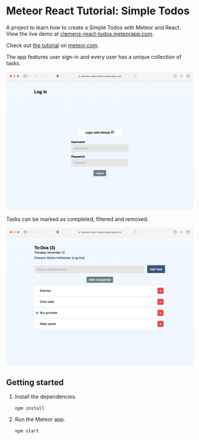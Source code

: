 # Meteor React Tutorial: Simple Todos

A project to learn how to create a Simple Todos with Meteor and React. View the live demo at [clemens-react-todos.meteorapp.com](https://clemens-react-todos.meteorapp.com/).

Check out [the tutorial](https://react-tutorial.meteor.com/) on [meteor.com](https://www.meteor.com/).

The app features user sign-in and every user has a unique collection of tasks.

<p align="center">
    <img src="static/meteor-react-todos-1.png" alt="App sign-in page" width="512">
</p>

Tasks can be marked as completed, filtered and removed.

<p align="center">
    <img src="static/meteor-react-todos-2.png" alt="Main app page" width="512">
</p>

## Getting started

1. Install the dependencies.

   ```
   npm install
   ```

2. Run the Meteor app.

   ```
   npm start
   ```
